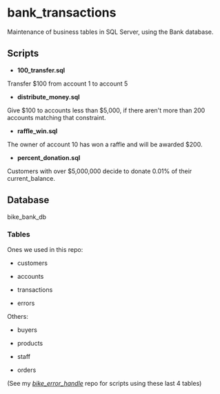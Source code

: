 # bank_transactions
Maintenance of business tables in SQL Server, using the Bank database. 


## Scripts

- **100_transfer.sql**

Transfer $100 from account 1 to account 5

- **distribute_money.sql**

Give $100 to accounts less than $5,000, if there aren't more than 200 accounts matching that constraint. 

- **raffle_win.sql**

The owner of account 10 has won a raffle and will be awarded $200. 

- **percent_donation.sql**

Customers with over $5,000,000 decide to donate 0.01% of their current_balance.


## Database 

bike_bank_db

### Tables 

Ones we used in this repo:

- customers

- accounts

- transactions

- errors

Others:

- buyers

- products

- staff

- orders

(See my [*bike_error_handle*](https://github.com/kellyav/bike_error_handle) repo for scripts using these last 4 tables)
